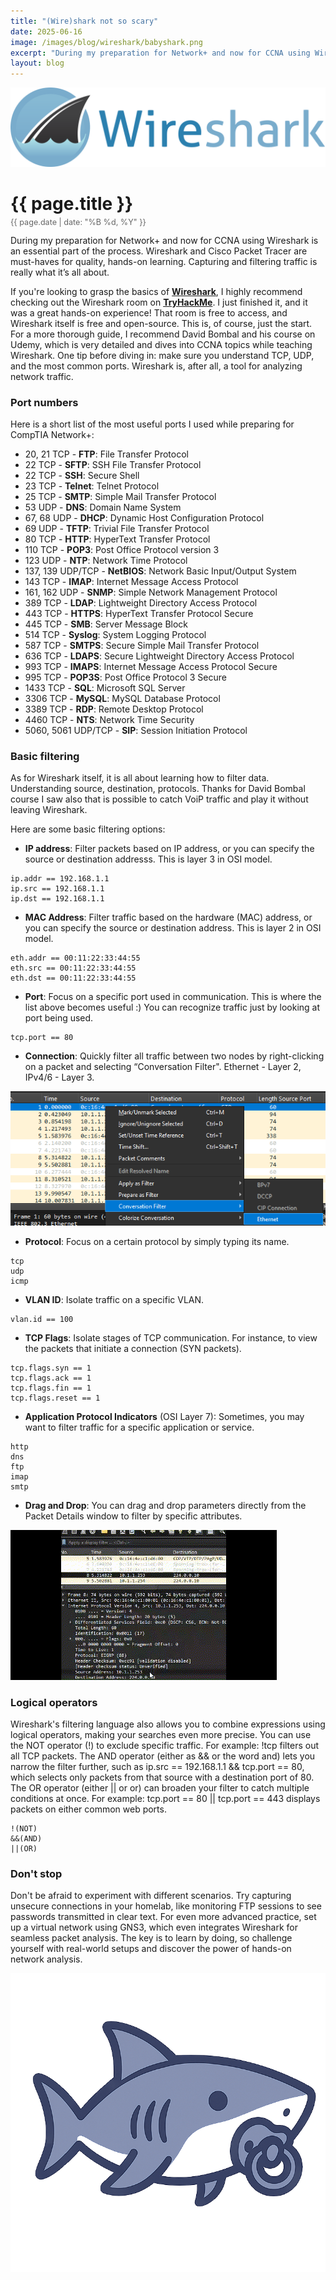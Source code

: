 ```yaml
---
title: "(Wire)shark not so scary"
date: 2025-06-16
image: /images/blog/wireshark/babyshark.png
excerpt: "During my preparation for Network+ and now for CCNA using Wireshark is an essential part of the process. Wireshark and Cisco Packet Tracer are must-haves for quality, hands-on learning. Capturing and filtering traffic is really what it’s all about."
layout: blog
---
```

<img src="/images/blog/wireshark/wireshark.png" alt="Wireshark" class="responsive-image">
<h1 style="margin-bottom: 5px;">{{ page.title }}</h1>
<p style="font-size: 0.9em; color: #666; margin-top: 0;">{{ page.date | date: "%B %d, %Y" }}</p>
During my preparation for Network+ and now for CCNA using Wireshark is an essential part of the process. Wireshark and Cisco Packet Tracer are must-haves for quality, hands-on learning. Capturing and filtering traffic is really what it’s all about.

If you're looking to grasp the basics of [**Wireshark**](https://www.wireshark.org/), I highly recommend checking out the Wireshark room on [**TryHackMe**](https://tryhackme.com/room/wiresharkfilters). I just finished it, and it was a great hands-on experience! That room is free to access, and Wireshark itself is free and open-source. This is, of course, just the start. For a more thorough guide, I recommend David Bombal and his course on Udemy, which is very detailed and dives into CCNA topics while teaching Wireshark.
One tip before diving in: make sure you understand TCP, UDP, and the most common ports. Wireshark is, after all, a tool for analyzing network traffic.

### Port numbers
Here is a short list of the most useful ports I used while preparing for CompTIA Network+:

* 20, 21 TCP - **FTP**: File Transfer Protocol
* 22 TCP - **SFTP**: SSH File Transfer Protocol
* 22 TCP - **SSH**: Secure Shell
* 23 TCP - **Telnet**: Telnet Protocol
* 25 TCP - **SMTP**: Simple Mail Transfer Protocol
* 53 UDP - **DNS**: Domain Name System
* 67, 68 UDP - **DHCP**: Dynamic Host Configuration Protocol
* 69 UDP - **TFTP**: Trivial File Transfer Protocol
* 80 TCP - **HTTP**: HyperText Transfer Protocol
* 110 TCP - **POP3**: Post Office Protocol version 3
* 123 UDP - **NTP**: Network Time Protocol
* 137, 139 UDP/TCP - **NetBIOS**: Network Basic Input/Output System
* 143 TCP - **IMAP**: Internet Message Access Protocol
* 161, 162 UDP - **SNMP**: Simple Network Management Protocol
* 389 TCP - **LDAP**: Lightweight Directory Access Protocol
* 443 TCP - **HTTPS**: HyperText Transfer Protocol Secure
* 445 TCP - **SMB**: Server Message Block
* 514 TCP - **Syslog**: System Logging Protocol
* 587 TCP - **SMTPS**: Secure Simple Mail Transfer Protocol
* 636 TCP - **LDAPS**: Secure Lightweight Directory Access Protocol
* 993 TCP - **IMAPS**: Internet Message Access Protocol Secure
* 995 TCP - **POP3S**: Post Office Protocol 3 Secure
* 1433 TCP - **SQL**: Microsoft SQL Server
* 3306 TCP - **MySQL**: MySQL Database Protocol
* 3389 TCP - **RDP**: Remote Desktop Protocol
* 4460 TCP - **NTS**: Network Time Security
* 5060, 5061 UDP/TCP - **SIP**: Session Initiation Protocol

### Basic filtering
As for Wireshark itself, it is all about learning how to filter data. Understanding source, destination, protocols. Thanks for David Bombal course I saw also that is possible to catch VoiP traffic and play it without leaving Wireshark.

Here are some basic filtering options:

* **IP address**: Filter packets based on IP address, or you can specify the source or destination addresss. This is layer 3 in OSI model.

```wireshark
ip.addr == 192.168.1.1
ip.src == 192.168.1.1
ip.dst == 192.168.1.1
```
* **MAC Address**: Filter traffic based on the hardware (MAC) address, or you can specify the source or destination address. This is layer 2 in OSI model.

```wireshark
eth.addr == 00:11:22:33:44:55
eth.src == 00:11:22:33:44:55
eth.dst == 00:11:22:33:44:55
```
* **Port**: Focus on a specific port used in communication. This is where the list above becomes useful :) You can recognize traffic just by looking at port being used.

```wireshark
tcp.port == 80
```
* **Connection**: Quickly filter all traffic between two nodes by right-clicking on a packet and selecting “Conversation Filter". Ethernet - Layer 2, IPv4/6 - Layer 3.

<img src="/images/blog/wireshark/conversation.png" alt="Conversation filter" class="responsive-image">

* **Protocol**: Focus on a certain protocol by simply typing its name.

```wireshark
tcp
udp
icmp
```
* **VLAN ID**: Isolate traffic on a specific VLAN.

```wireshark
vlan.id == 100
```
* **TCP Flags**: Isolate stages of TCP communication. For instance, to view the packets that initiate a connection (SYN packets).

```wireshark
tcp.flags.syn == 1
tcp.flags.ack == 1
tcp.flags.fin == 1
tcp.flags.reset == 1
```
* **Application Protocol Indicators** (OSI Layer 7): Sometimes, you may want to filter traffic for a specific application or service.

```wireshark
http
dns
ftp
imap
smtp
```
* **Drag and Drop**: You can drag and drop parameters directly from the Packet Details window to filter by specific attributes.

<img src="/images/blog/wireshark/dragdrop.gif" alt="Wireshark" class="responsive-image">

### Logical operators
Wireshark's filtering language also allows you to combine expressions using logical operators, making your searches even more precise. You can use the NOT operator (!) to exclude specific traffic.
For example: !tcp filters out all TCP packets. The AND operator (either as && or the word and) lets you narrow the filter further, such as ip.src == 192.168.1.1 && tcp.port == 80, which selects only packets from that source with a destination port of 80. 
The OR operator (either || or or) can broaden your filter to catch multiple conditions at once. For example: tcp.port == 80 || tcp.port == 443 displays packets on either common web ports.

```wireshark
!(NOT)
&&(AND)
||(OR)
```
### Don't stop
Don't be afraid to experiment with different scenarios. Try capturing unsecure connections in your homelab, like monitoring FTP sessions to see passwords transmitted in clear text. For even more advanced practice, set up a virtual network using GNS3, which even integrates Wireshark for seamless packet analysis. The key is to learn by doing, so challenge yourself with real-world setups and discover the power of hands-on network analysis.

<img src="/images/blog/wireshark/babyshark.png" alt="Wireshark" class="responsive-image">